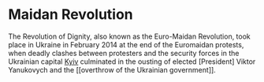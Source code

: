 # Maidan Revolution

The Revolution of Dignity, also known as the Euro-Maidan Revolution, took place in Ukraine in February 2014 at the end of the Euromaidan protests, when deadly clashes between protesters and the security forces in the Ukrainian capital [Kyiv](https://en.wikipedia.org/wiki/Kyiv "Kyiv") culminated in the ousting of elected [President] Viktor Yanukovych and the [[overthrow of the Ukrainian government]].